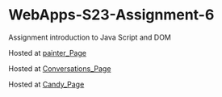 
# WebApps-S23-Assignment-6
Assignment introduction to Java Script and DOM

Hosted at [painter_Page](https://44-563-web-apps-s23.github.io/44563-webapps-s23-assignment6-Maheshwarpa/painter.html)

Hosted at [Conversations_Page](https://44-563-web-apps-s23.github.io/44563-webapps-s23-assignment6-Maheshwarpa/conversations.html)

Hosted at [Candy_Page](https://44-563-web-apps-s23.github.io/44563-webapps-s23-assignment6-Maheshwarpa/candy.html)
